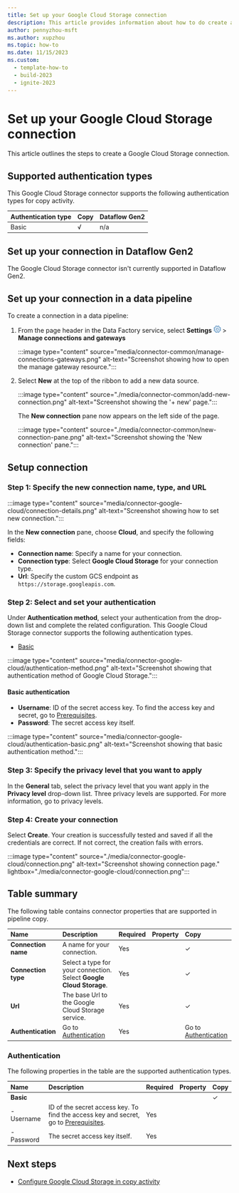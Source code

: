 ```yaml
---
title: Set up your Google Cloud Storage connection
description: This article provides information about how to do create a Google Cloud Storage connection in Microsoft Fabric.
author: pennyzhou-msft
ms.author: xupzhou
ms.topic: how-to
ms.date: 11/15/2023
ms.custom:
  - template-how-to
  - build-2023
  - ignite-2023
---
```


# Set up your Google Cloud Storage connection

This article outlines the steps to create a Google Cloud Storage connection.

## Supported authentication types

This Google Cloud Storage connector supports the following authentication types for copy activity.  

|Authentication type |Copy |Dataflow Gen2 |
|:---|:---|:---|
|Basic| √| n/a|

## Set up your connection in Dataflow Gen2

The Google Cloud Storage connector isn't currently supported in Dataflow Gen2.

## Set up your connection in a data pipeline

To create a connection in a data pipeline:

1. From the page header in the Data Factory service, select **Settings** ![Settings gear icon](./media/connector-common/settings.png) > **Manage connections and gateways**

   :::image type="content" source="media/connector-common/manage-connections-gateways.png" alt-text="Screenshot showing how to open the manage gateway resource.":::

2. Select **New** at the top of the ribbon to add a new data source.

    :::image type="content" source="./media/connector-common/add-new-connection.png" alt-text="Screenshot showing the '+ new' page.":::

    The **New connection** pane now appears on the left side of the page.

    :::image type="content" source="./media/connector-common/new-connection-pane.png" alt-text="Screenshot showing the 'New connection' pane.":::

## Setup connection

### Step 1: Specify the new connection name, type, and URL

   :::image type="content" source="media/connector-google-cloud/connection-details.png" alt-text="Screenshot showing how to set new connection.":::

In the **New connection** pane, choose **Cloud**, and specify the following fields:

- **Connection name**: Specify a name for your connection.
- **Connection type**: Select **Google Cloud Storage** for your connection type.
- **Url**: Specify the custom GCS endpoint as `https://storage.googleapis.com`.

### Step 2:  Select and set your authentication

Under **Authentication method**, select your authentication from the drop-down list and complete the related configuration. This Google Cloud Storage connector supports the following authentication types.

- [Basic](#basic-authentication)

:::image type="content" source="media/connector-google-cloud/authentication-method.png" alt-text="Screenshot showing that authentication method of Google Cloud Storage.":::

#### Basic authentication

- **Username**: ID of the secret access key. To find the access key and secret, go to [Prerequisites](connector-google-cloud-storage-copy-activity.md#prerequisites).
- **Password**: The secret access key itself.

:::image type="content" source="media/connector-google-cloud/authentication-basic.png" alt-text="Screenshot showing that basic authentication method.":::

### Step 3: Specify the privacy level that you want to apply

In the **General** tab, select the privacy level that you want apply in the **Privacy level** drop-down list. Three privacy levels are supported. For more information, go to privacy levels.

### Step 4: Create your connection

Select **Create**. Your creation is successfully tested and saved if all the credentials are correct. If not correct, the creation fails with errors.

:::image type="content" source="./media/connector-google-cloud/connection.png" alt-text="Screenshot showing connection page." lightbox="./media/connector-google-cloud/connection.png":::

## Table summary

The following table contains connector properties that are supported in pipeline copy.

|Name|Description|Required|Property|Copy|
|:---|:---|:---|:---|:---|
|**Connection name**|A name for your connection.|Yes||✓|
|**Connection type**|Select a type for your connection. Select **Google Cloud Storage**.|Yes||✓|
|**Url**|The base Url to the Google Cloud Storage service.|Yes||✓|
|**Authentication**|Go to [Authentication](#authentication) |Yes||Go to [Authentication](#authentication)|

### Authentication

The following properties in the table are the supported authentication types.

|Name|Description|Required|Property|Copy|
|:---|:---|:---|:---|:---|
|**Basic**||||✓|
|- Username|ID of the secret access key. To find the access key and secret, go to [Prerequisites](connector-google-cloud-storage-copy-activity.md#prerequisites).|Yes |||
|- Password|The secret access key itself.|Yes |||

## Next steps

- [Configure Google Cloud Storage in copy activity](connector-google-cloud-storage-copy-activity.md)
